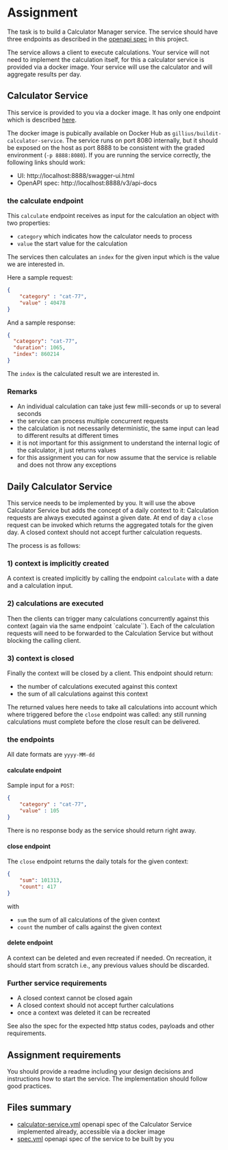 # Assignment

The task is to build a Calculator Manager service.
The service should have three endpoints as described in the [openapi spec](spec.yml) in this project.

The service allows a client to execute calculations.
Your service will not need to implement the calculation itself, for this a calculator service is provided via a docker image.
Your service will use the calculator and will aggregate results per day.


## Calculator Service
This service is provided to you via a docker image. It has only one endpoint which is described [here](calculator-service.yml).

The docker image is pubically available on Docker Hub as `gillius/buildit-calculator-service`. The service runs on port 8080 internally, but it should be exposed on the host as port 8888 to be consistent with the graded environment (`-p 8888:8080`). If you are running the service correctly, the following links should work:

- UI: http://localhost:8888/swagger-ui.html
- OpenAPI spec: http://localhost:8888/v3/api-docs

### the calculate endpoint

This `calculate` endpoint receives as input for the calculation an object with two properties:
- `category` which indicates how the calculator needs to process
- `value` the start value for the calculation

The services then calculates an `index` for the given input which is the value we are interested in.

Here a sample request:
```json
{
    "category" : "cat-77",
    "value" : 40478
}
```

And a sample response:
```json
{
  "category": "cat-77",
  "duration": 1065,
  "index": 860214
}
```
The `index` is the calculated result we are interested in.

### Remarks
- An individual calculation can take just few milli-seconds or up to several seconds
- the service can process multiple concurrent requests
- the calculation is not necessarily deterministic, the same input can lead to different results at different times
- it is not important for this assignment to understand the internal logic of the calculator, it just returns values
- for this assignment you can for now assume that the service is reliable and does not throw any exceptions


## Daily Calculator Service
This service needs to be implemented by you. It will use the above Calculator Service but adds the concept of a daily context to it:
Calculation requests are always executed against a given date.
At end of day a `close` request can be invoked which returns the aggregated totals for the given day.
A closed context should not accept further calculation requests.

The process is as follows:

### 1) context is implicitly created

A context is created implicitly by calling the endpoint `calculate` with a date and a calculation input.

### 2) calculations are executed
Then the clients can trigger many calculations concurrently against this context (again via the same endpoint `calculate``).
Each of the calculation requests will need to be forwarded to the Calculation Service but without blocking the calling client.
 
### 3) context is closed
Finally the context will be closed by a client.
This endpoint should return:
- the number of calculations executed against this context
- the sum of all calculations against this context

The returned values here needs to take all calculations into account which where triggered before the `close` endpoint was called:
any still running calculations must complete before the close result can be delivered.

### the endpoints

All date formats are `yyyy-MM-dd`

#### calculate endpoint

Sample input for a `POST`:
```json
{
    "category" : "cat-77",
    "value" : 105
}
```
There is no response body as the service should return right away.


#### close endpoint

The `close` endpoint returns the daily totals for the given context:

```json
{
    "sum": 101313,
    "count": 417
}
```

with
- `sum` the sum of all calculations of the given context
- `count` the number of calls against the given context


#### delete endpoint
A context can be deleted and even recreated if needed.
On recreation, it should start from scratch i.e., any previous values should be discarded.

### Further service requirements

- A closed context cannot be closed again
- A closed context should not accept further calculations
- once a context was deleted it can be recreated

See also the spec for the expected http status codes, payloads and other requirements.

## Assignment requirements
You should provide a readme including your design decisions and instructions how to start the service.
The implementation should follow good practices.


## Files summary

- [calculator-service.yml](calculator-service.yml) openapi spec of the Calculator Service implemented already, accessible via a docker image
- [spec.yml](spec.yml) openapi spec of the service to be built by you
